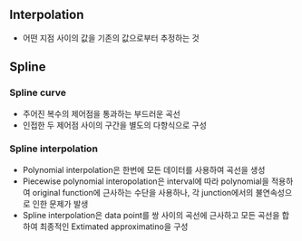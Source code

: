 ## Interpolation
- 어떤 지점 사이의 값을 기존의 값으로부터 추정하는 것
## Spline
### Spline curve
- 주어진 복수의 제어점을 통과하는 부드러운 곡선
- 인접한 두 제어점 사이의 구간을 별도의 다항식으로 구성
### Spline interpolation
- Polynomial interpolation은 한번에 모든 데이터를 사용하여 곡선을 생성
- Piecewise polynomial interopolation은 interval에 따라 polynomial을 적용하여 original function에 근사하는 수단을 사용하나, 각 junction에서의 불연속성으로 인한 문제가 발생
- Spline interpolation은 data point를 쌍 사이의 곡선에 근사하고 모든 곡선을 합하여 최종적인 Extimated approximatino을 구성